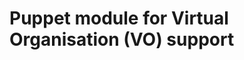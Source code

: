 Puppet module for Virtual Organisation (VO) support
===================================================

